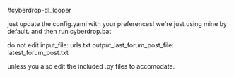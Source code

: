 #cyberdrop-dl_looper

just update the config.yaml with your preferences! we're just using mine by default.
and then run cyberdrop.bat

do not edit
input_file: urls.txt
output_last_forum_post_file: latest_forum_post.txt

unless you also edit the included .py files to accomodate.
